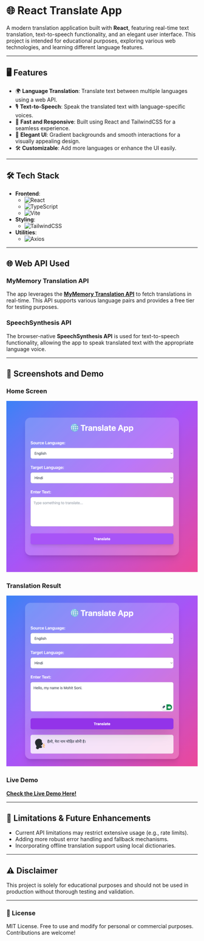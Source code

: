# 🌐 React Translate App

A modern translation application built with **React**, featuring real-time text translation, text-to-speech functionality, and an elegant user interface. This project is intended for educational purposes, exploring various web technologies, and learning different language features.

---

## 🖥️ Features

- 🌍 **Language Translation**: Translate text between multiple languages using a web API.
- 🎙️ **Text-to-Speech**: Speak the translated text with language-specific voices.
- 🚀 **Fast and Responsive**: Built using React and TailwindCSS for a seamless experience.
- 📱 **Elegant UI**: Gradient backgrounds and smooth interactions for a visually appealing design.
- 🛠️ **Customizable**: Add more languages or enhance the UI easily.

---

## 🛠️ Tech Stack

- **Frontend**:
  - ![React](https://img.shields.io/badge/-React-61DAFB?logo=react&logoColor=white)
  - ![TypeScript](https://img.shields.io/badge/-TypeScript-3178C6?logo=typescript&logoColor=white)
  - ![Vite](https://img.shields.io/badge/-Vite-646CFF?logo=vite&logoColor=white)
- **Styling**:
  - ![TailwindCSS](https://img.shields.io/badge/-TailwindCSS-06B6D4?logo=tailwindcss&logoColor=white)
- **Utilities**:
  - ![Axios](https://img.shields.io/badge/-Axios-5A29E4?logo=axios&logoColor=white)

---

## 🌐 Web API Used

### MyMemory Translation API

The app leverages the **[MyMemory Translation API](https://mymemory.translated.net)** to fetch translations in real-time. This API supports various language pairs and provides a free tier for testing purposes.

### SpeechSynthesis API

The browser-native **SpeechSynthesis API** is used for text-to-speech functionality, allowing the app to speak translated text with the appropriate language voice.

---

## 🎥 Screenshots and Demo

### Home Screen

![Home Screen](https://github.com/sonimohit481/Translate-App/raw/main/react/public/banner01.png)

### Translation Result

![Translation Result](https://github.com/sonimohit481/Translate-App/raw/main/react/public/banner02.png)

### Live Demo

[**Check the Live Demo Here!**](https://translate-app-react-01.netlify.app/)

---

## 🚧 Limitations & Future Enhancements

- Current API limitations may restrict extensive usage (e.g., rate limits).
- Adding more robust error handling and fallback mechanisms.
- Incorporating offline translation support using local dictionaries.

---

## ⚠️ Disclaimer

This project is solely for educational purposes and should not be used in production without thorough testing and validation.

---

### 📄 License

MIT License. Free to use and modify for personal or commercial purposes. Contributions are welcome!
